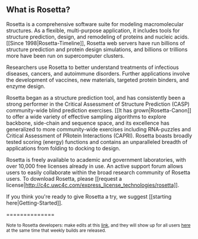 ## What is Rosetta? 

Rosetta is a comprehensive software suite for modeling macromolecular structures. As a flexible, multi-purpose application, it includes tools for structure prediction, design, and remodeling of proteins and nucleic acids. [[Since 1998|Rosetta-Timeline]], Rosetta web servers have run billions of structure prediction and protein design simulations, and billions or trillions more have been run on supercomputer clusters.

Researchers use Rosetta to better understand treatments of infectious diseases, cancers, and autoimmune disorders. Further applications involve the development of vaccines, new materials, targeted protein binders, and enzyme design.

Rosetta began as a structure prediction tool, and has consistently been a strong performer in the Critical Assessment of Structure Prediction (CASP) community-wide blind prediction exercises. [[It has grown|Rosetta-Canon]] to offer a wide variety of effective sampling algorithms to explore backbone, side-chain and sequence space, and its excellence has generalized to more community-wide exercises including RNA-puzzles and Critical Assessment of PRotein Interactions (CAPRI). Rosetta boasts broadly tested scoring (energy) functions and contains an unparalleled breadth of applications from folding to docking to design.

Rosetta is freely available to academic and government laboratories, with over 10,000 free licenses already in use. An active support forum allows users to easily collaborate within the broad research community of Rosetta users. To download Rosetta, please [[request a license|http://c4c.uwc4c.com/express_license_technologies/rosetta]].

If you think you're ready to give Rosetta a try, we suggest [[starting here|Getting-Started]].





==============






<sub>Note to Rosetta developers: make edits at this [link](https://www.rosettacommons.org/docs/wiki/), and they will show up for all users [here](https://www.rosettacommons.org/docs/latest/) at the same time that weekly builds are released.</sub>

